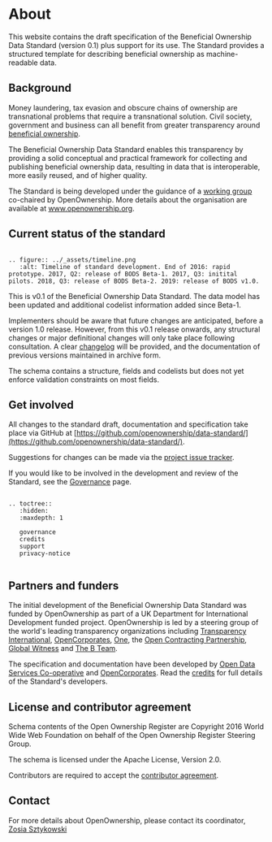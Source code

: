 # About

This website contains the draft specification of the Beneficial Ownership Data Standard (version 0.1) plus support for its use. The Standard provides a structured template for describing beneficial ownership as machine-readable data.

<h2>Background</h2>

Money laundering, tax evasion and obscure chains of ownership are transnational problems that require a transnational solution. Civil society, government and business can all benefit from greater transparency around [beneficial ownership](what-is-bo). 

The Beneficial Ownership Data Standard enables this transparency by providing a solid conceptual and practical framework for collecting and publishing beneficial ownership data, resulting in data that is interoperable, more easily reused, and of higher quality.

The Standard is being developed under the guidance of a [working group](governance.md) co-chaired by OpenOwnership. More details about the organisation are available at www.openownership.org.

<h2>Current status of the standard</h2>


```eval_rst

.. figure:: ../_assets/timeline.png
   :alt: Timeline of standard development. End of 2016: rapid prototype. 2017, Q2: release of BODS Beta-1. 2017, Q3: initital pilots. 2018, Q3: release of BODS Beta-2. 2019: release of BODS v1.0.

```
This is v0.1 of the Beneficial Ownership Data Standard. The data model has been updated and additional codelist information added since Beta-1.

Implementers should be aware that future changes are anticipated, before a version 1.0 release. However, from this v0.1 release onwards, any structural changes or major definitional changes will only take place following consultation. A clear [changelog](changelog) will be provided, and the documentation of previous versions maintained in archive form.

The schema contains a structure, fields and codelists but does not yet enforce validation constraints on most fields.

<h2>Get involved</h2>

All changes to the standard draft, documentation and specification take place via GitHub at [https://github.com/openownership/data-standard/](https://github.com/openownership/data-standard/).

Suggestions for changes can be made via the [project issue tracker](https://github.com/openownership/data-standard/issues).

If you would like to be involved in the development and review of the Standard, see the [Governance](governance.md) page.

```eval_rst

.. toctree::
   :hidden:
   :maxdepth: 1

   governance
   credits
   support
   privacy-notice
   

```

<h2>Partners and funders</h2>

The initial development of the Beneficial Ownership Data Standard was funded by OpenOwnership as part of a UK Department for International Development funded project. OpenOwnership is led by a steering group of the world's leading transparency organizations including [Transparency International](https://www.transparency.org/), [OpenCorporates](https://opencorporates.com), [One](https://www.one.org/international/), the [Open Contracting Partnership](http://www.open-contracting.org), [Global Witness](https://www.globalwitness.org/en-gb/) and [The B Team](http://bteam.org/).

The specification and documentation have been developed by [Open Data Services Co-operative](http://www.opendataservices.coop) and [OpenCorporates](https://opencorporates.com). Read the [credits](credits.md) for full details of the Standard's developers.


<h2>License and contributor agreement</h2>

Schema contents of the Open Ownership Register are Copyright 2016 World Wide Web Foundation on behalf of the Open Ownership Register Steering Group.

The schema is licensed under the Apache License, Version 2.0.

Contributors are required to accept the [contributor agreement](https://github.com/openownership/data-standard/blob/master/CONTRIBUTING.md).

<h2>Contact</h2>

For more details about OpenOwnership, please contact its coordinator, [Zosia Sztykowski](mailto:zosia@openownership.org)
